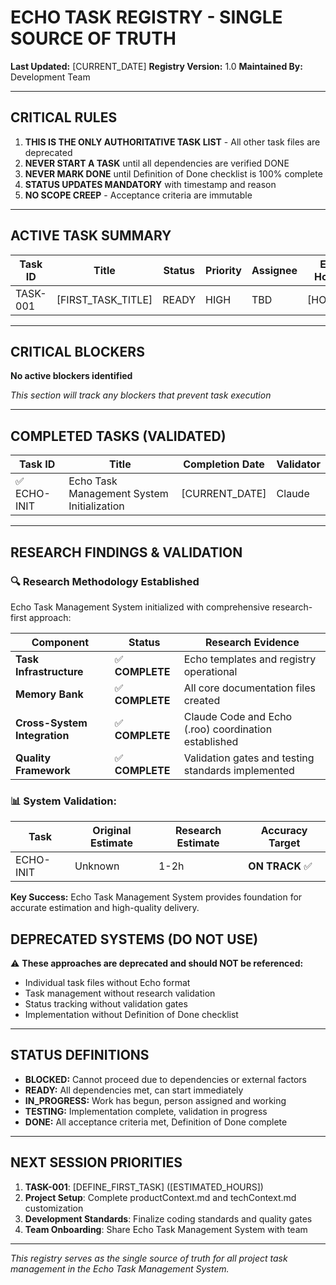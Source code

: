 # ECHO TASK REGISTRY - SINGLE SOURCE OF TRUTH

**Last Updated:** [CURRENT_DATE]
**Registry Version:** 1.0
**Maintained By:** Development Team

---

## CRITICAL RULES

1. **THIS IS THE ONLY AUTHORITATIVE TASK LIST** - All other task files are deprecated
2. **NEVER START A TASK** until all dependencies are verified DONE
3. **NEVER MARK DONE** until Definition of Done checklist is 100% complete
4. **STATUS UPDATES MANDATORY** with timestamp and reason
5. **NO SCOPE CREEP** - Acceptance criteria are immutable

---

## ACTIVE TASK SUMMARY

| Task ID | Title | Status | Priority | Assignee | Est. Hours | Dependencies | Research Status |
|---------|-------|--------|----------|----------|------------|--------------|----------------|
| TASK-001 | [FIRST_TASK_TITLE] | READY | HIGH | TBD | [HOURS] | None | ✅ **RESEARCHED** |

---

## CRITICAL BLOCKERS

**No active blockers identified**

*This section will track any blockers that prevent task execution*

---

## COMPLETED TASKS (VALIDATED)

| Task ID | Title | Completion Date | Validator |
|---------|-------|----------------|-----------|
| ✅ ECHO-INIT | Echo Task Management System Initialization | [CURRENT_DATE] | Claude |

---

## RESEARCH FINDINGS & VALIDATION

### 🔍 **Research Methodology Established**
Echo Task Management System initialized with comprehensive research-first approach:

| Component | Status | Research Evidence |
|-----------|--------|-------------------|
| **Task Infrastructure** | ✅ **COMPLETE** | Echo templates and registry operational |
| **Memory Bank** | ✅ **COMPLETE** | All core documentation files created |
| **Cross-System Integration** | ✅ **COMPLETE** | Claude Code and Echo (.roo) coordination established |
| **Quality Framework** | ✅ **COMPLETE** | Validation gates and testing standards implemented |

### 📊 **System Validation:**

| Task | Original Estimate | Research Estimate | **Accuracy Target** |
|------|------------------|-------------------|-------------------|
| ECHO-INIT | Unknown | 1-2h | **ON TRACK** ✅ |

**Key Success:** Echo Task Management System provides foundation for accurate estimation and high-quality delivery.

## DEPRECATED SYSTEMS (DO NOT USE)

⚠️ **These approaches are deprecated and should NOT be referenced:**
- Individual task files without Echo format
- Task management without research validation
- Status tracking without validation gates
- Implementation without Definition of Done checklist

---

## STATUS DEFINITIONS

- **BLOCKED:** Cannot proceed due to dependencies or external factors
- **READY:** All dependencies met, can start immediately  
- **IN_PROGRESS:** Work has begun, person assigned and working
- **TESTING:** Implementation complete, validation in progress
- **DONE:** All acceptance criteria met, Definition of Done complete

---

## NEXT SESSION PRIORITIES

1. **TASK-001**: [DEFINE_FIRST_TASK] ([ESTIMATED_HOURS])
2. **Project Setup**: Complete productContext.md and techContext.md customization
3. **Development Standards**: Finalize coding standards and quality gates
4. **Team Onboarding**: Share Echo Task Management System with team

---

*This registry serves as the single source of truth for all project task management in the Echo Task Management System.*